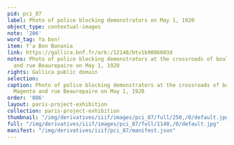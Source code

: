 ```yaml
---
pid: pci_87
label: Photo of police blocking demonstrators on May 1, 1920
object_type: contextual-images
note: '206'
word_tag: Ya bon!
item: Y'a Bon Banania
link: https://gallica.bnf.fr/ark:/12148/btv1b9006003d
notes: Photo of police blocking demonstrators at the crossroads of boulevard de Magenta
  and rue Beaurepaire on May 1, 1920
rights: Gallica public domain
selection: 
caption: Photo of police blocking demonstrators at the crossroads of boulevard de
  Magenta and rue Beaurepaire on May 1, 1920
order: '086'
layout: paris-project-exhibition
collection: paris-project-exhibition
thumbnail: "/img/derivatives/iiif/images/pci_87/full/250,/0/default.jpg"
full: "/img/derivatives/iiif/images/pci_87/full/1140,/0/default.jpg"
manifest: "/img/derivatives/iiif/pci_87/manifest.json"
---
```

